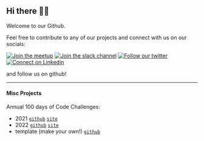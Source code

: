 ## Hi there 👋🏾

Welcome to our Github.

Feel free to contribute to any of our projects and connect with us on our socials:

[![Join the meetup](https://img.shields.io/badge/meetup-Baltimore%20Black%20Techies%20Meetup-red.svg?logo=meetup)](https://www.meetup.com/Baltimore-Black-Techies-Meetup/)
[![Join the slack channel](https://img.shields.io/badge/slack-Baltimore%20Black%20Techies-orange.svg?logo=slack)](http://bit.ly/3r4lPQm)
[![Follow our twitter](https://img.shields.io/badge/twitter-BmoreBlackTech-blue.svg?logo=twitter)](BmoreBlackTech)
[![Connect on Linkedin](https://img.shields.io/badge/linkedin-BmoreBlackTech-teal.svg?logo=linkedin)](https://www.linkedin.com/groups/9020867/)

and follow us on github!

---

#### Misc Projects

Annual 100 days of Code Challenges:
 - 2021 [`github`](https://github.com/baltimoreblacktechies/100daysOfCode-2021) [`site`](https://baltimoreblacktechies.github.io/100daysOfCode-2021/)
 - 2022 [`github`](https://github.com/baltimoreblacktechies/100daysOfCode-2022) [`site`](https://baltimoreblacktechies.github.io/100daysOfCode-2022/)
 - template (make your own!) [`github`](https://github.com/baltimoreblacktechies/100daysOfCode)
